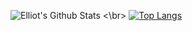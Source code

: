 ![Elliot's Github Stats](https://github-readme-stats.vercel.app/api?username=Ajyoop&show_icons=true&theme=tokyonight)
<\br>
[![Top Langs](https://github-readme-stats.vercel.app/api/top-langs/?username=Ajyoop&langs_count=8&theme=tokyonight)](https://github.com/anuraghazra/github-readme-stats)


<!--
**Ajyoop/Ajyoop** is a ✨ _special_ ✨ repository because its `README.md` (this file) appears on your GitHub profile.

Here are some ideas to get you started:

- 🔭 I’m currently working on ...
- 🌱 I’m currently learning ...
- 👯 I’m looking to collaborate on ...
- 🤔 I’m looking for help with ...
- 💬 Ask me about ...
- 📫 How to reach me: ...
- 😄 Pronouns: ...
- ⚡ Fun fact: ...
-->
